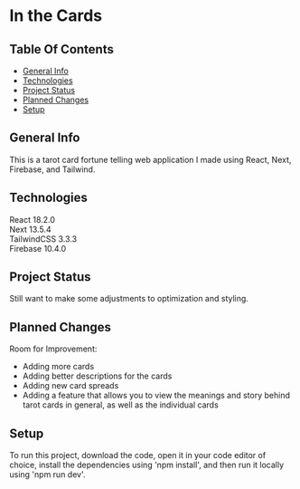 # In the Cards

## Table Of Contents
* [General Info](#general-info)
* [Technologies](#technologies)
* [Project Status](#project-status)
* [Planned Changes](#planned-changes)
* [Setup](#setup)

## General Info
This is a tarot card fortune telling web application I made using React, Next, Firebase, and Tailwind.

## Technologies
React 18.2.0  
Next 13.5.4  
TailwindCSS 3.3.3  
Firebase 10.4.0

## Project Status
Still want to make some adjustments to optimization and styling.

## Planned Changes
Room for Improvement:
* Adding more cards
* Adding better descriptions for the cards
* Adding new card spreads
* Adding a feature that allows you to view the meanings and story behind tarot cards in general, as well as the individual cards

## Setup
To run this project, download the code, open it in your code editor of choice, install the dependencies using 'npm install', and then run it locally using 'npm run dev'.

